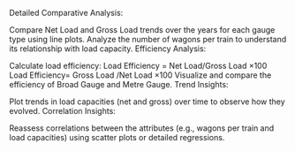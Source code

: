 Detailed Comparative Analysis:

Compare Net Load and Gross Load trends over the years for each gauge type using line plots.
Analyze the number of wagons per train to understand its relationship with load capacity.
Efficiency Analysis:

Calculate load efficiency:
Load Efficiency = Net Load/Gross Load ×100
Load Efficiency=  Gross Load /Net Load ×100
Visualize and compare the efficiency of Broad Gauge and Metre Gauge.
Trend Insights:

Plot trends in load capacities (net and gross) over time to observe how they evolved.
Correlation Insights:

Reassess correlations between the attributes (e.g., wagons per train and load capacities) using scatter plots or detailed regressions.
